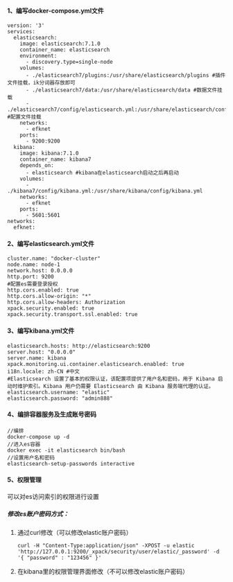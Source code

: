 #### 1、编写docker-compose.yml文件

```
version: '3'
services:
  elasticsearch:
    image: elasticsearch:7.1.0
    container_name: elasticsearch
    environment:
      - discovery.type=single-node
    volumes:
      - ./elasticsearch7/plugins:/usr/share/elasticsearch/plugins #插件文件挂载，ik分词器存放即可
      - ./elasticsearch7/data:/usr/share/elasticsearch/data #数据文件挂载
      - ./elasticsearch7/config/elasticsearch.yml:/usr/share/elasticsearch/config/elasticsearch.yml #配置文件挂载
    networks:
      - efknet
    ports:
      - 9200:9200
  kibana:
    image: kibana:7.1.0
    container_name: kibana7
    depends_on:
      - elasticsearch #kibana在elasticsearch启动之后再启动
    volumes:
      - ./kibana7/config/kibana.yml:/usr/share/kibana/config/kibana.yml
    networks:
      - efknet
    ports:
      - 5601:5601
networks:
  efknet:
```

#### 2、编写elasticsearch.yml文件

```
cluster.name: "docker-cluster"
node.name: node-1
network.host: 0.0.0.0
http.port: 9200
#配置es需要登录授权
http.cors.enabled: true
http.cors.allow-origin: "*"
http.cors.allow-headers: Authorization
xpack.security.enabled: true
xpack.security.transport.ssl.enabled: true
```

#### 3、编写kibana.yml文件

```
elasticsearch.hosts: http://elasticsearch:9200
server.host: "0.0.0.0"
server.name: kibana
xpack.monitoring.ui.container.elasticsearch.enabled: true
i18n.locale: zh-CN #中文
#Elasticsearch 设置了基本的权限认证，该配置项提供了用户名和密码，用于 Kibana 启动时维护索引。Kibana 用户仍需要 Elasticsearch 由 Kibana 服务端代理的认证。
elasticsearch.username: "elastic"
elasticsearch.password: "admin888"
```

#### 4、编排容器服务及生成账号密码

```
//编排
docker-compose up -d
//进入es容器
docker exec -it elasticsearch bin/bash
//设置用户名和密码
elasticsearch-setup-passwords interactive
```

#### 5、权限管理

可以对es访问索引的权限进行设置

##### 修改es账户密码方式：

1. 通过curl修改（可以修改elastic账户密码）

   ```
   curl -H "Content-Type:application/json" -XPOST -u elastic 'http://127.0.0.1:9200/_xpack/security/user/elastic/_password' -d '{ "password" : "123456" }'
   ```

2. 在kibana里的权限管理界面修改（不可以修改elastic账户密码）



























